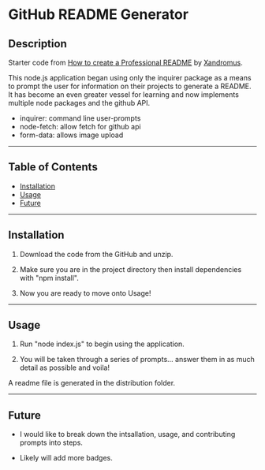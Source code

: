 # GitHub README Generator
## Description
Starter code from [How to create a Professional README](https://github.com/coding-boot-camp/potential-enigma/blob/main/readme-guide.md) by [Xandromus](https://github.com/Xandromus). 

This node.js application began using only the inquirer package as a means to prompt the user for information on their projects to generate a README. It has become an even greater vessel for learning and now implements multiple node packages and the github API.

* inquirer: command line user-prompts
* node-fetch: allow fetch for github api
* form-data: allows image upload
***
## Table of Contents
* [Installation](#installation)
* [Usage](#usage)
* [Future](#future)
***
## Installation

1. Download the code from the GitHub and unzip.

2. Make sure you are in the project directory then install dependencies with "npm install".

3. Now you are ready to move onto Usage! 
***
## Usage

1. Run "node index.js" to begin using the application.

2. You will be taken through a series of prompts...
answer them in as much detail as possible and voila! 

A readme file is generated in the distribution folder. 
***
## Future 

- I would like to break down the intsallation, usage, and contributing prompts into steps.

- Likely will add more badges.